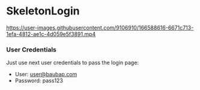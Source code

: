 # SkeletonLogin

https://user-images.githubusercontent.com/9106910/166588616-6671c713-1efa-4812-ae1c-4d059e5f3891.mp4

### User Credentials

Just use next user credentials to pass the login page:
- User: user@baubap.com
- Password: pass123
